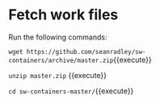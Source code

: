 # Fetch work files

Run the following commands:

`wget https://github.com/seanradley/sw-containers/archive/master.zip`{{execute}}

`unzip master.zip` {{execute}}

`cd sw-containers-master/`{{execute}}